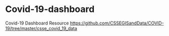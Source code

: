 # Covid-19-dashboard
Covid-19 Dashboard
Resource
https://github.com/CSSEGISandData/COVID-19/tree/master/csse_covid_19_data
